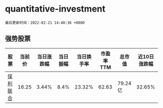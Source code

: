 # quantitative-investment

`最后更新时间：2022-02-21 14:40:36 +0800`

## 强势股票

|股票|当前价|当日涨跌幅|当日振幅|当日换手率|市盈率TTM|总市值|近10日涨跌幅|
|----|----|----|----|----|----|----|----|
|[保利联合](https://xueqiu.com/S/SZ002037)|16.25|3.44%|8.4%|23.32%|62.63|79.24亿|32.65%|
